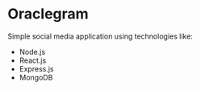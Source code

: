 # Oraclegram

Simple social media application using technologies like:
- Node.js
- React.js
- Express.js
- MongoDB
